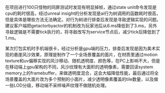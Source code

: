 
在项目进行100只怪物的同屏测试时发现有明显掉帧，通过state unit命令发现是cpu的耗时很高，经过unreal insight的分析发现是ai行为树调用的函数耗时很高，但是具体是哪些方法无法确定。对行为树进行排查后发现是寻敌逻辑实现的问题。建议客户端把getactorbyactor的机制改为玩家池后从6.ms降低到了3.ms，另外寻敌逻辑是不需要tick执行的，将寻敌改写为service节点后，减少tick后降低到了1.ms。

某次打包实机时手机端很卡，经过分析是gpu端的压力，排查后发现是因为美术实现的悬崖风沙效果，原理是制作了一个全场景覆盖的面片，在材质里通过motion texture和uv偏移实现的风沙移动、随机透明度、颜色等，在PC上影响不大，但是在移动端上gpu架构的不同，风沙纹理有大面积的透明像素，需要回读system memory上的framebuffer，来做透明度混合，这会大幅降低性能，最后通过将全场景覆盖的大面片改为多个预制的小面片，减少透明像素覆盖的tile数量，以及做一些LOD分级，移动端不采样噪声纹理不做随机处理。
